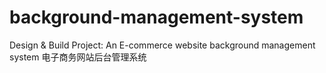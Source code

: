 # background-management-system
Design &amp; Build Project: An E-commerce website background management system 电子商务网站后台管理系统
